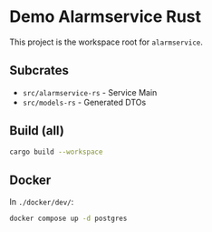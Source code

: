 # Demo Alarmservice Rust
This project is the workspace root for `alarmservice`.

## Subcrates
 * `src/alarmservice-rs` - Service Main
 * `src/models-rs` - Generated DTOs

## Build (all)
```bash
cargo build --workspace
```

## Docker
In `./docker/dev/`:
```bash
docker compose up -d postgres
```
